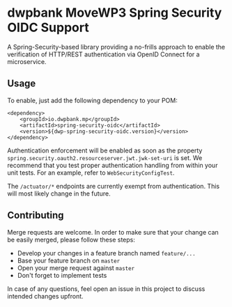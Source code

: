 # dwpbank MoveWP3 Spring Security OIDC Support
 
A Spring-Security-based library providing a no-frills approach to enable the verification of HTTP/REST authentication via OpenID Connect for a microservice.

## Usage

To enable, just add the following dependency to your POM:

```                                
<dependency>
    <groupId>io.dwpbank.mp</groupId>
    <artifactId>spring-security-oidc</artifactId>
    <version>${dwp-spring-security-oidc.version}</version>
</dependency>
```

Authentication enforcement will be enabled as soon as the property `spring.security.oauth2.resourceserver.jwt.jwk-set-uri` is set. We recommend that you test proper authentication handling from within your unit tests. For an example, refer to `WebSecurityConfigTest`.

The `/actuator/*` endpoints are currently exempt from authentication. This will most likely change in the future.

## Contributing

Merge requests are welcome. In order to make sure that your change can be easily merged, please follow these steps:

* Develop your changes in a feature branch named `feature/...`
* Base your feature branch on `master`
* Open your merge request against `master`
* Don't forget to implement tests

In case of any questions, feel open an issue in this project to discuss intended changes upfront.

